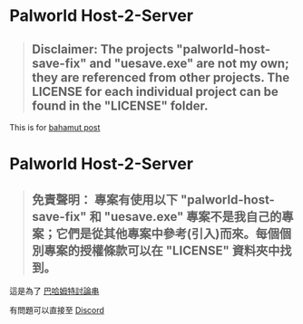 # Palworld Host-2-Server
> ## **Disclaimer:** The projects "palworld-host-save-fix" and "uesave.exe" are not my own; they are referenced from other projects. The LICENSE for each individual project can be found in the "LICENSE" folder.

This is for [bahamut post](https://forum.gamer.com.tw/C.php?bsn=71458&snA=918&tnum=1)

# Palworld Host-2-Server
> ## **免責聲明：** 專案有使用以下 "palworld-host-save-fix" 和 "uesave.exe" 專案不是我自己的專案；它們是從其他專案中參考(引入)而來。每個個別專案的授權條款可以在 "LICENSE" 資料夾中找到。

這是為了 [巴哈姆特討論串](https://forum.gamer.com.tw/C.php?bsn=71458&snA=918&tnum=1)

有問題可以直接至 [Discord](http://dc.mjolnir.tw)
